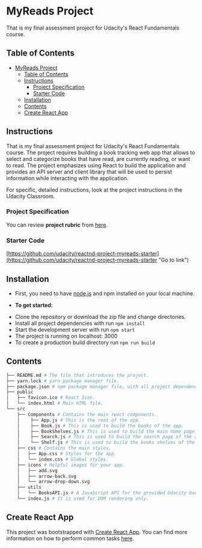 # MyReads Project

That is my final assessment project for Udacity's React Fundamentals course.

## Table of Contents

- [MyReads Project](#myreads-project)
  - [Table of Contents](#table-of-contents)
  - [Instructions](#instructions)
    - [Project Specification](#project-specification)
    - [Starter Code](#starter-code)
  - [Installation](#installation)
  - [Contents](#contents)
  - [Create React App](#create-react-app)

## Instructions

That is my final assessment project for Udacity's React Fundamentals course. The project requires building a book tracking web app that allows to select and categorize books that have read, are currently reading, or want to read. The project emphasizes using React to build the application and provides an API server and client library that will be used to persist information while interacting with the application.

For specific, detailed instructions, look at the project instructions in the Udacity Classroom.

### Project Specification

You can review **project rubric** from [here](https://review.udacity.com/#!/rubrics/3624/view "Go to link").

### Starter Code
[https://github.com/udacity/reactnd-project-myreads-starter](https://github.com/udacity/reactnd-project-myreads-starter "Go to link")

## Installation

* First, you need to have [node.js](https://nodejs.org/en/download "Go to link") and npm installed on your local machine.

* **To get started:**

- Clone the repository or download the zip file and change directories.
- Install all project dependencies with run `npm install`
- Start the development server with run `npm start`
- The project is running on localhost: 3000
- To create a production build directory run `npm run build`

## Contents

```bash
├── README.md # The file that introduces the project.
├── yarn.lock # yarn package manager file.
├── package.json # npm package manager file, with all project dependencies.
├── public
│   ├── favicon.ico # React Icon.
│   └── index.html # Main HTML file.
└── src
    ├── Components # Contains the main react components.
    │    ├── App.js # This is the root of the app.
    │    ├── Book.js # This is used to build the books of the app.
    │    ├── BookShelves.js # This is used to build the main home page of the app.
    │    ├── Search.js # This is used to build the search page of the app.
    │    └── Shelf.js # This is used to build the books shelves of the app.
    ├── css # Contains the main styles.
    │   ├── App.css # Styles for the app.
    │   └── index.css # Global styles.
    ├── icons # Helpful images for your app.
    │   ├── add.svg
    │   ├── arrow-back.svg
    │   └── arrow-drop-down.svg
    ├── utils
    │   └── BooksAPI.js # A JavaScript API for the provided Udacity backend.
    └── index.js # It is used for DOM rendering only.
```

## Create React App

This project was bootstrapped with [Create React App](https://github.com/facebook/create-react-app). You can find more information on how to perform common tasks [here](https://github.com/facebook/create-react-app/blob/main/packages/cra-template/template/README.md).
